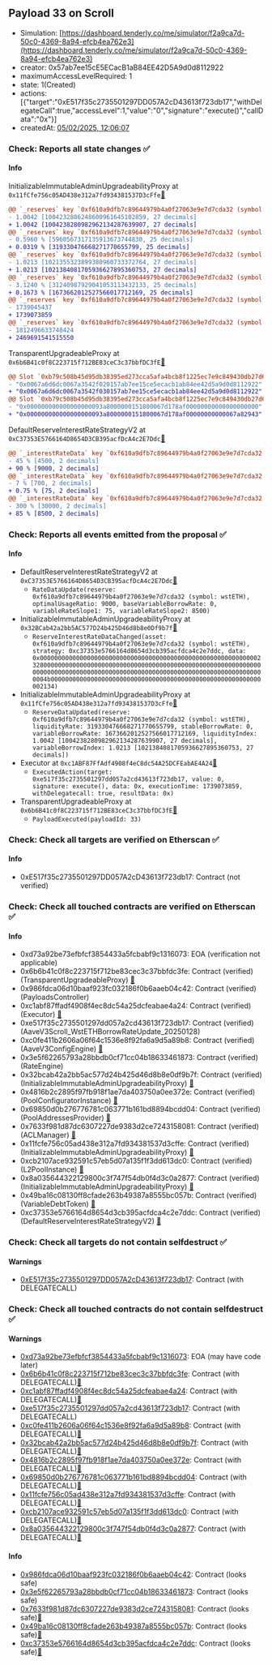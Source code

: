 ## Payload 33 on Scroll

- Simulation: [https://dashboard.tenderly.co/me/simulator/f2a9ca7d-50c0-4369-8a94-efcb4ea762e3](https://dashboard.tenderly.co/me/simulator/f2a9ca7d-50c0-4369-8a94-efcb4ea762e3)
- creator: 0x57ab7ee15cE5ECacB1aB84EE42D5A9d0d8112922
- maximumAccessLevelRequired: 1
- state: 1(Created)
- actions: [{"target":"0xE517f35c2735501297DD057A2cD43613f723db17","withDelegateCall":true,"accessLevel":1,"value":"0","signature":"execute()","callData":"0x"}]
- createdAt: [05/02/2025, 12:06:07](https://scrollscan.com/tx/0xbdfe48c9a5593b0ba91c5379b728f177b3e6228e6411afbf912b5456439ba250)

### Check: Reports all state changes :white_check_mark:

#### Info


InitializableImmutableAdminUpgradeabilityProxy at `0x11fCfe756c05AD438e312a7fd934381537D3cFfe`[:ghost:](https://github.com/bgd-labs/aave-address-book "AaveV3Scroll.POOL")
```diff
@@ `_reserves` key `0xf610a9dfb7c89644979b4a0f27063e9e7d7cda32 (symbol: wstETH).liquidityIndex` @@
- 1.0042 [1004232886248600961645102859, 27 decimals]
+ 1.0042 [1004238280982962134287639907, 27 decimals]
@@ `_reserves` key `0xf610a9dfb7c89644979b4a0f27063e9e7d7cda32 (symbol: wstETH).currentLiquidityRate` @@
- 0.5960 % [5960567317135913673744830, 25 decimals]
+ 0.0319 % [319330476668271770655799, 25 decimals]
@@ `_reserves` key `0xf610a9dfb7c89644979b4a0f27063e9e7d7cda32 (symbol: wstETH).variableBorrowIndex` @@
- 1.0213 [1021355323899380960733372764, 27 decimals]
+ 1.0213 [1021384081705936627895360753, 27 decimals]
@@ `_reserves` key `0xf610a9dfb7c89644979b4a0f27063e9e7d7cda32 (symbol: wstETH).currentVariableBorrowRate` @@
- 3.1240 % [31240987929041053113432133, 25 decimals]
+ 0.1673 % [1673662012527566017712169, 25 decimals]
@@ `_reserves` key `0xf610a9dfb7c89644979b4a0f27063e9e7d7cda32 (symbol: wstETH).lastUpdateTimestamp` @@
- 1739045437
+ 1739073859
@@ `_reserves` key `0xf610a9dfb7c89644979b4a0f27063e9e7d7cda32 (symbol: wstETH).accruedToTreasury` @@
- 1812496633748424
+ 2469691541515550
```

TransparentUpgradeableProxy at `0x6b6B41c0f8C223715f712BE83ceC3c37bbfDC3fE`[:ghost:](https://github.com/bgd-labs/aave-address-book "GovernanceV3Scroll.PAYLOADS_CONTROLLER")
```diff
@@ Slot `0xb79c508b45d95db38395ed273cca5afa4bcb8f1225ec7e9c849430db27d6f0fe` @@
- "0x0067a6d6dc0067a3542f020157ab7ee15ce5ecacb1ab84ee42d5a9d0d8112922"
+ "0x0067a6d6dc0067a3542f030157ab7ee15ce5ecacb1ab84ee42d5a9d0d8112922"
@@ Slot `0xb79c508b45d95db38395ed273cca5afa4bcb8f1225ec7e9c849430db27d6f0ff` @@
- "0x000000000000000000093a8000000151800067d178af00000000000000000000"
+ "0x000000000000000000093a8000000151800067d178af00000000000067a82943"
```

DefaultReserveInterestRateStrategyV2 at `0xC37353E5766164D8654D3CB395acfDcA4c2E7Ddc`[:ghost:](https://github.com/bgd-labs/aave-address-book "AaveV3Scroll.ASSETS.WETH.INTEREST_RATE_STRATEGY, AaveV3Scroll.ASSETS.USDC.INTEREST_RATE_STRATEGY, AaveV3Scroll.ASSETS.wstETH.INTEREST_RATE_STRATEGY, AaveV3Scroll.ASSETS.weETH.INTEREST_RATE_STRATEGY, AaveV3Scroll.ASSETS.SCR.INTEREST_RATE_STRATEGY")
```diff
@@ `_interestRateData` key `0xf610a9dfb7c89644979b4a0f27063e9e7d7cda32 (symbol: wstETH).optimalUsageRatio` @@
- 45 % [4500, 2 decimals]
+ 90 % [9000, 2 decimals]
@@ `_interestRateData` key `0xf610a9dfb7c89644979b4a0f27063e9e7d7cda32 (symbol: wstETH).variableRateSlope1` @@
- 7 % [700, 2 decimals]
+ 0.75 % [75, 2 decimals]
@@ `_interestRateData` key `0xf610a9dfb7c89644979b4a0f27063e9e7d7cda32 (symbol: wstETH).variableRateSlope2` @@
- 300 % [30000, 2 decimals]
+ 85 % [8500, 2 decimals]
```


### Check: Reports all events emitted from the proposal :white_check_mark:

#### Info

- DefaultReserveInterestRateStrategyV2 at `0xC37353E5766164D8654D3CB395acfDcA4c2E7Ddc`[:ghost:](https://github.com/bgd-labs/aave-address-book "AaveV3Scroll.ASSETS.WETH.INTEREST_RATE_STRATEGY, AaveV3Scroll.ASSETS.USDC.INTEREST_RATE_STRATEGY, AaveV3Scroll.ASSETS.wstETH.INTEREST_RATE_STRATEGY, AaveV3Scroll.ASSETS.weETH.INTEREST_RATE_STRATEGY, AaveV3Scroll.ASSETS.SCR.INTEREST_RATE_STRATEGY")
  - `RateDataUpdate(reserve: 0xf610a9dfb7c89644979b4a0f27063e9e7d7cda32 (symbol: wstETH), optimalUsageRatio: 9000, baseVariableBorrowRate: 0, variableRateSlope1: 75, variableRateSlope2: 8500)`
- InitializableImmutableAdminUpgradeabilityProxy at `0x32BCab42a2bb5AC577D24b425D46d8b8e0Df9b7f`[:ghost:](https://github.com/bgd-labs/aave-address-book "AaveV3Scroll.POOL_CONFIGURATOR")
  - `ReserveInterestRateDataChanged(asset: 0xf610a9dfb7c89644979b4a0f27063e9e7d7cda32 (symbol: wstETH), strategy: 0xc37353e5766164d8654d3cb395acfdca4c2e7ddc, data: 0x00000000000000000000000000000000000000000000000000000000000023280000000000000000000000000000000000000000000000000000000000000000000000000000000000000000000000000000000000000000000000000000004b0000000000000000000000000000000000000000000000000000000000002134)`
- InitializableImmutableAdminUpgradeabilityProxy at `0x11fCfe756c05AD438e312a7fd934381537D3cFfe`[:ghost:](https://github.com/bgd-labs/aave-address-book "AaveV3Scroll.POOL")
  - `ReserveDataUpdated(reserve: 0xf610a9dfb7c89644979b4a0f27063e9e7d7cda32 (symbol: wstETH), liquidityRate: 319330476668271770655799, stableBorrowRate: 0, variableBorrowRate: 1673662012527566017712169, liquidityIndex: 1.0042 [1004238280982962134287639907, 27 decimals], variableBorrowIndex: 1.0213 [1021384081705936627895360753, 27 decimals])`
- Executor at `0xc1ABF87FfAdf4908f4eC8dc54A25DCFEabAE4A24`[:ghost:](https://github.com/bgd-labs/aave-address-book "AaveV3Scroll.ACL_ADMIN, GovernanceV3Scroll.EXECUTOR_LVL_1")
  - `ExecutedAction(target: 0xe517f35c2735501297dd057a2cd43613f723db17, value: 0, signature: execute(), data: 0x, executionTime: 1739073859, withDelegatecall: true, resultData: 0x)`
- TransparentUpgradeableProxy at `0x6b6B41c0f8C223715f712BE83ceC3c37bbfDC3fE`[:ghost:](https://github.com/bgd-labs/aave-address-book "GovernanceV3Scroll.PAYLOADS_CONTROLLER")
  - `PayloadExecuted(payloadId: 33)`

### Check: Check all targets are verified on Etherscan :white_check_mark:

#### Info

- 0xE517f35c2735501297DD057A2cD43613f723db17: Contract (not verified) 

### Check: Check all touched contracts are verified on Etherscan :white_check_mark:

#### Info

- 0xd73a92be73efbfcf3854433a5fcbabf9c1316073: EOA (verification not applicable)
- 0x6b6b41c0f8c223715f712be83cec3c37bbfdc3fe: Contract (verified) (TransparentUpgradeableProxy) [:ghost:](https://github.com/bgd-labs/aave-address-book "GovernanceV3Scroll.PAYLOADS_CONTROLLER")
- 0x986fdca06d10baaf923fc032186f0b6aaeb04c42: Contract (verified) (PayloadsController) 
- 0xc1abf87ffadf4908f4ec8dc54a25dcfeabae4a24: Contract (verified) (Executor) [:ghost:](https://github.com/bgd-labs/aave-address-book "AaveV3Scroll.ACL_ADMIN, GovernanceV3Scroll.EXECUTOR_LVL_1")
- 0xe517f35c2735501297dd057a2cd43613f723db17: Contract (verified) (AaveV3Scroll_WstETHBorrowRateUpdate_20250128) 
- 0xc0fe411b2606a06f64c1536e8f92fa6a9d5a89b8: Contract (verified) (AaveV3ConfigEngine) [:ghost:](https://github.com/bgd-labs/aave-address-book "AaveV3Scroll.CONFIG_ENGINE")
- 0x3e5f62265793a28bbdb0cf71cc04b18633461873: Contract (verified) (RateEngine) 
- 0x32bcab42a2bb5ac577d24b425d46d8b8e0df9b7f: Contract (verified) (InitializableImmutableAdminUpgradeabilityProxy) [:ghost:](https://github.com/bgd-labs/aave-address-book "AaveV3Scroll.POOL_CONFIGURATOR")
- 0x4816b2c2895f97fb918f1ae7da403750a0ee372e: Contract (verified) (PoolConfiguratorInstance) [:ghost:](https://github.com/bgd-labs/aave-address-book "AaveV3Scroll.POOL_CONFIGURATOR_IMPL")
- 0x69850d0b276776781c063771b161bd8894bcdd04: Contract (verified) (PoolAddressesProvider) [:ghost:](https://github.com/bgd-labs/aave-address-book "AaveV3Scroll.POOL_ADDRESSES_PROVIDER")
- 0x7633f981d87dc6307227de9383d2ce7243158081: Contract (verified) (ACLManager) [:ghost:](https://github.com/bgd-labs/aave-address-book "AaveV3Scroll.ACL_MANAGER")
- 0x11fcfe756c05ad438e312a7fd934381537d3cffe: Contract (verified) (InitializableImmutableAdminUpgradeabilityProxy) [:ghost:](https://github.com/bgd-labs/aave-address-book "AaveV3Scroll.POOL")
- 0xcb2107ace932591c57eb5d07a135f1f3dd613dc0: Contract (verified) (L2PoolInstance) [:ghost:](https://github.com/bgd-labs/aave-address-book "AaveV3Scroll.POOL_IMPL")
- 0x8a035644322129800c3f747f54db0f4d3c0a2877: Contract (verified) (InitializableImmutableAdminUpgradeabilityProxy) [:ghost:](https://github.com/bgd-labs/aave-address-book "AaveV3Scroll.ASSETS.wstETH.V_TOKEN")
- 0x49ba16c08130ff8cfade263b49387a8555bc057b: Contract (verified) (VariableDebtToken) [:ghost:](https://github.com/bgd-labs/aave-address-book "AaveV3Scroll.DEFAULT_VARIABLE_DEBT_TOKEN_IMPL_REV_1")
- 0xc37353e5766164d8654d3cb395acfdca4c2e7ddc: Contract (verified) (DefaultReserveInterestRateStrategyV2) [:ghost:](https://github.com/bgd-labs/aave-address-book "AaveV3Scroll.ASSETS.WETH.INTEREST_RATE_STRATEGY, AaveV3Scroll.ASSETS.USDC.INTEREST_RATE_STRATEGY, AaveV3Scroll.ASSETS.wstETH.INTEREST_RATE_STRATEGY, AaveV3Scroll.ASSETS.weETH.INTEREST_RATE_STRATEGY, AaveV3Scroll.ASSETS.SCR.INTEREST_RATE_STRATEGY")

### Check: Check all targets do not contain selfdestruct :white_check_mark:

#### Warnings

- [0xE517f35c2735501297DD057A2cD43613f723db17](https://scrollscan.com/address/0xE517f35c2735501297DD057A2cD43613f723db17): Contract (with DELEGATECALL)

### Check: Check all touched contracts do not contain selfdestruct :white_check_mark:

#### Warnings

- [0xd73a92be73efbfcf3854433a5fcbabf9c1316073](https://scrollscan.com/address/0xd73a92be73efbfcf3854433a5fcbabf9c1316073): EOA (may have code later)
- [0x6b6b41c0f8c223715f712be83cec3c37bbfdc3fe](https://scrollscan.com/address/0x6b6b41c0f8c223715f712be83cec3c37bbfdc3fe): Contract (with DELEGATECALL)[:ghost:](https://github.com/bgd-labs/aave-address-book "GovernanceV3Scroll.PAYLOADS_CONTROLLER")
- [0xc1abf87ffadf4908f4ec8dc54a25dcfeabae4a24](https://scrollscan.com/address/0xc1abf87ffadf4908f4ec8dc54a25dcfeabae4a24): Contract (with DELEGATECALL)[:ghost:](https://github.com/bgd-labs/aave-address-book "AaveV3Scroll.ACL_ADMIN, GovernanceV3Scroll.EXECUTOR_LVL_1")
- [0xe517f35c2735501297dd057a2cd43613f723db17](https://scrollscan.com/address/0xe517f35c2735501297dd057a2cd43613f723db17): Contract (with DELEGATECALL)
- [0xc0fe411b2606a06f64c1536e8f92fa6a9d5a89b8](https://scrollscan.com/address/0xc0fe411b2606a06f64c1536e8f92fa6a9d5a89b8): Contract (with DELEGATECALL)[:ghost:](https://github.com/bgd-labs/aave-address-book "AaveV3Scroll.CONFIG_ENGINE")
- [0x32bcab42a2bb5ac577d24b425d46d8b8e0df9b7f](https://scrollscan.com/address/0x32bcab42a2bb5ac577d24b425d46d8b8e0df9b7f): Contract (with DELEGATECALL)[:ghost:](https://github.com/bgd-labs/aave-address-book "AaveV3Scroll.POOL_CONFIGURATOR")
- [0x4816b2c2895f97fb918f1ae7da403750a0ee372e](https://scrollscan.com/address/0x4816b2c2895f97fb918f1ae7da403750a0ee372e): Contract (with DELEGATECALL)[:ghost:](https://github.com/bgd-labs/aave-address-book "AaveV3Scroll.POOL_CONFIGURATOR_IMPL")
- [0x69850d0b276776781c063771b161bd8894bcdd04](https://scrollscan.com/address/0x69850d0b276776781c063771b161bd8894bcdd04): Contract (with DELEGATECALL)[:ghost:](https://github.com/bgd-labs/aave-address-book "AaveV3Scroll.POOL_ADDRESSES_PROVIDER")
- [0x11fcfe756c05ad438e312a7fd934381537d3cffe](https://scrollscan.com/address/0x11fcfe756c05ad438e312a7fd934381537d3cffe): Contract (with DELEGATECALL)[:ghost:](https://github.com/bgd-labs/aave-address-book "AaveV3Scroll.POOL")
- [0xcb2107ace932591c57eb5d07a135f1f3dd613dc0](https://scrollscan.com/address/0xcb2107ace932591c57eb5d07a135f1f3dd613dc0): Contract (with DELEGATECALL)[:ghost:](https://github.com/bgd-labs/aave-address-book "AaveV3Scroll.POOL_IMPL")
- [0x8a035644322129800c3f747f54db0f4d3c0a2877](https://scrollscan.com/address/0x8a035644322129800c3f747f54db0f4d3c0a2877): Contract (with DELEGATECALL)[:ghost:](https://github.com/bgd-labs/aave-address-book "AaveV3Scroll.ASSETS.wstETH.V_TOKEN")

#### Info

- [0x986fdca06d10baaf923fc032186f0b6aaeb04c42](https://scrollscan.com/address/0x986fdca06d10baaf923fc032186f0b6aaeb04c42): Contract (looks safe)
- [0x3e5f62265793a28bbdb0cf71cc04b18633461873](https://scrollscan.com/address/0x3e5f62265793a28bbdb0cf71cc04b18633461873): Contract (looks safe)
- [0x7633f981d87dc6307227de9383d2ce7243158081](https://scrollscan.com/address/0x7633f981d87dc6307227de9383d2ce7243158081): Contract (looks safe)[:ghost:](https://github.com/bgd-labs/aave-address-book "AaveV3Scroll.ACL_MANAGER")
- [0x49ba16c08130ff8cfade263b49387a8555bc057b](https://scrollscan.com/address/0x49ba16c08130ff8cfade263b49387a8555bc057b): Contract (looks safe)[:ghost:](https://github.com/bgd-labs/aave-address-book "AaveV3Scroll.DEFAULT_VARIABLE_DEBT_TOKEN_IMPL_REV_1")
- [0xc37353e5766164d8654d3cb395acfdca4c2e7ddc](https://scrollscan.com/address/0xc37353e5766164d8654d3cb395acfdca4c2e7ddc): Contract (looks safe)[:ghost:](https://github.com/bgd-labs/aave-address-book "AaveV3Scroll.ASSETS.WETH.INTEREST_RATE_STRATEGY, AaveV3Scroll.ASSETS.USDC.INTEREST_RATE_STRATEGY, AaveV3Scroll.ASSETS.wstETH.INTEREST_RATE_STRATEGY, AaveV3Scroll.ASSETS.weETH.INTEREST_RATE_STRATEGY, AaveV3Scroll.ASSETS.SCR.INTEREST_RATE_STRATEGY")

